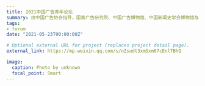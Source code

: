 ```yaml
---
title: 2021中国广告青年论坛
summary: 由中国广告协会指导，国家广告研究院、中国广告博物馆、中国新闻史学会博物馆与史志传播研究委员会等多家单位联合举办“中国广告青年论坛”（线上举办），论文《IMC理论中品牌接触点管理的应用流程探索》入选。
tags:
- forum
date: "2021-05-23T00:00:00Z"

# Optional external URL for project (replaces project detail page).
external_link: https://mp.weixin.qq.com/s/nZsudt3xmSxm67cEnlTBhQ

image:
  caption: Photo by unknown
  focal_point: Smart
---
```

